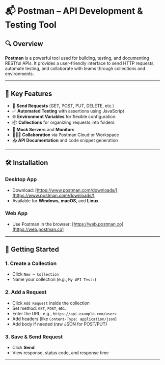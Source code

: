 # 📬 Postman – API Development & Testing Tool

## 🔍 Overview

**Postman** is a powerful tool used for building, testing, and documenting RESTful APIs. It provides a user-friendly interface to send HTTP requests, automate testing, and collaborate with teams through collections and environments.

---

## 🧰 Key Features

- 🧪 **Send Requests** (GET, POST, PUT, DELETE, etc.)
- ✅ **Automated Testing** with assertions using JavaScript
- 🌐 **Environment Variables** for flexible configuration
- 📦 **Collections** for organizing requests into folders
- 🧾 **Mock Servers** and **Monitors**
- 🧑‍🤝‍🧑 **Collaboration** via Postman Cloud or Workspace
- 📤 **API Documentation** and code snippet generation

---

## 🛠️ Installation

### Desktop App

- Download: [https://www.postman.com/downloads/](https://www.postman.com/downloads/)
- Available for **Windows**, **macOS**, and **Linux**

### Web App

- Use Postman in the browser: [https://web.postman.co](https://web.postman.co)

---

## 🚀 Getting Started

### 1. Create a Collection

- Click `New → Collection`
- Name your collection (e.g., `My API Tests`)

### 2. Add a Request

- Click `Add Request` inside the collection
- Set method: `GET`, `POST`, etc.
- Enter the URL: e.g., `https://api.example.com/users`
- Add headers (like `Content-Type: application/json`)
- Add body if needed (raw JSON for POST/PUT)

### 3. Save & Send Request

- Click **Send**
- View response, status code, and response time

---


